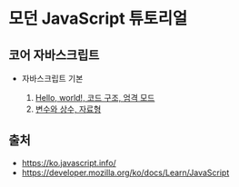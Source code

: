 # 모던 JavaScript 튜토리얼

## 코어 자바스크립트

- 자바스크립트 기본

    1. [Hello, world!, 코드 구조, 엄격 모드](01.first-steps/01/basic.md)
    1. [변수와 상수, 자료형](01.first-steps/02/variable_and_types.md)

## 출처

- https://ko.javascript.info/
- https://developer.mozilla.org/ko/docs/Learn/JavaScript